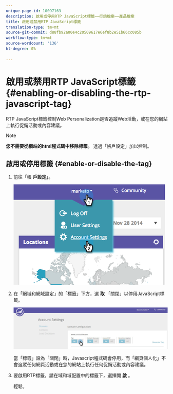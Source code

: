 ```yaml
---
unique-page-id: 10097163
description: 啟用或停用RTP JavaScript標籤——行銷檔案——產品檔案
title: 啟用或禁用RTP JavaScript標籤
translation-type: tm+mt
source-git-commit: d88fb92a00e4c20509617e6ef8b2e51b66cc085b
workflow-type: tm+mt
source-wordcount: '136'
ht-degree: 0%

---
```



# 啟用或禁用RTP JavaScript標籤 {#enabling-or-disabling-the-rtp-javascript-tag}

RTP JavaScript標籤控制Web Personalization是否追蹤Web活動，或在您的網站上執行促銷活動或內容建議。

>[!NOTE]
>
>**您不需要從網站的html程式碼中移除標籤。** 透過「帳戶設定」加以控制。

## 啟用或停用標籤 {#enable-or-disable-the-tag}

1. 前往「帳 **戶設定」**。

   ![](assets/image2014-12-1-23-3a3-3a12.png)

1. 在「網域和網域設定」的「標籤」下方，選 **取** 「關閉」以停用JavaScript標籤。

   ![](assets/account-settings-domain-tag.jpg)

   當「標籤」設為「關閉」時，Javascript程式碼會停用，而「網頁個人化」不會追蹤任何網頁活動或在您的網站上執行任何促銷活動或內容建議。

1. 要啟用RTP標籤，請在域和域配置中的標籤下，選擇開 **啟** 。

   輕鬆。

